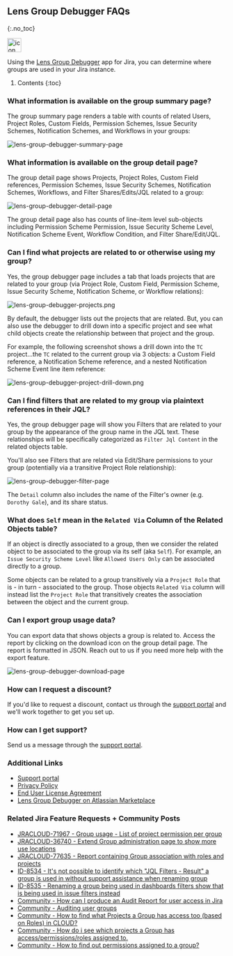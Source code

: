 ## Lens Group Debugger FAQs
{:.no_toc}

<img alt="icon" src="{{ 'assets/group-icon.svg' | relative_url }}" width="32" height="32"/> 

Using the [Lens Group Debugger](https://marketplace.atlassian.com/1236381) app for Jira, you can determine where groups are used in your Jira instance.

1. Contents
{:toc}

### What information is available on the group summary page?

The group summary page renders a table with counts of related Users, Project Roles, Custom Fields, Permission Schemes, Issue Security Schemes, Notification Schemes, and Workflows in your groups:

![lens-group-debugger-summary-page](/assets/lens-group-debugger-list-page.png)

### What information is available on the group detail page?

The group detail page shows Projects, Project Roles, Custom Field references, Permission Schemes, Issue Security Schemes, Notification Schemes, Workflows, and Filter Shares/Edits/JQL related to a group:

![lens-group-debugger-detail-page](/assets/lens-group-debugger-detail-page.png)

The group detail page also has counts of line-item level sub-objects including Permission Scheme Permission, Issue Security Scheme Level, Notification Scheme Event, Workflow Condition, and Filter Share/Edit/JQL.

### Can I find what projects are related to or otherwise using my group?

Yes, the group debugger page includes a tab that loads projects that are related to your group (via Project Role, Custom Field, Permission Scheme, Issue Security Scheme, Notification Scheme, or Workflow relations):

![lens-group-debugger-projects.png](/assets/lens-group-debugger-projects.png)

By default, the debugger lists out the projects that are related. But, you can also use the debugger to drill down into a specific project and see what child objects create the relationship between that project and the group.

For example, the following screenshot shows a drill down into the `TC` project...the `TC` related to the current group via 3 objects: a Custom Field reference, a Notification Scheme reference, and a nested Notification Scheme Event line item reference:

![lens-group-debugger-project-drill-down.png](/assets/lens-group-debugger-project-drill-down.png)

### Can I find filters that are related to my group via plaintext references in their JQL?

Yes, the group debugger page will show you Filters that are related to your group by the appearance of the group name in the JQL text. These relationships will be specifically categorized as `Filter Jql Content` in the related objects table. 

You'll also see Filters that are related via Edit/Share permissions to your group (potentially via a transitive Project Role relationship):

![lens-group-debugger-filter-page](/assets/lens-group-debugger-filter-page.png)

The `Detail` column also includes the name of the Filter's owner (e.g. `Dorothy Gale`), and its share status.

### What does `Self` mean in the `Related Via` Column of the Related Objects table?

If an object is directly associated to a group, then we consider the related object to be associated to the group via its self (aka `Self`). For example, an `Issue Security Scheme Level` like `Allowed Users Only` can be associated directly to a group.

Some objects can be related to a group transitively via a `Project Role` that is - in turn - associated to the group. Those objects `Related Via` column will instead list the `Project Role` that transitively creates the association between the object and the current group.

### Can I export group usage data?

You can export data that shows objects a group is related to. Access the report by clicking on the download icon on the group detail page. The report is formatted in JSON. Reach out to us if you need more help with the export feature.

![lens-group-debugger-download-page](/assets/lens-group-debugger-download-page.png)

### How can I request a discount?
If you'd like to request a discount, contact us through the [support portal](https://firstdawnllc.atlassian.net/servicedesk/customer/portal/1) and we'll work together to get you set up.

### How can I get support?
Send us a message through the [support portal](https://firstdawnllc.atlassian.net/servicedesk/customer/portal/1).

### Additional Links
- [Support portal](https://firstdawnllc.atlassian.net/servicedesk/customer/portal/1)
- [Privacy Policy](/lens-gropu-debugger-privacy)
- [End User License Agreement](lens-group-debugger-eula)
- [Lens Group Debugger on Atlassian Marketplace](https://marketplace.atlassian.com/1236381)

### Related Jira Feature Requests + Community Posts

- [JRACLOUD-71967 - Group usage - List of project permission per group](https://jira.atlassian.com/browse/JRACLOUD-71967)
- [JRACLOUD-36740 - Extend Group administration page to show more use locations](https://jira.atlassian.com/browse/JRACLOUD-36740)
- [JRACLOUD-77635 - Report containing Group association with roles and projects](https://jira.atlassian.com/browse/JRACLOUD-77635)
- [ID-8534 - It's not possible to identify which "JQL Filters - Result" a group is used in without support assistance when renaming group](https://jira.atlassian.com/browse/ID-8534)
- [ID-8535 - Renaming a group being used in dashboards filters show that is being used in issue filters instead](https://jira.atlassian.com/browse/ID-8535)
- [Community - How can I produce an Audit Report for user access in Jira](https://community.atlassian.com/t5/Jira-questions/How-can-I-produce-an-Audit-Report-for-user-access-in-Jira/qaq-p/1318284)
- [Community - Auditing user groups](https://community.atlassian.com/t5/Jira-Cloud-Admins-questions/Auditing-user-groups/qaq-p/2033313)
- [Community - How to find what Projects a Group has access too (based on Roles) in CLOUD?](https://community.atlassian.com/t5/Jira-questions/How-to-find-what-Projects-a-Group-has-access-too-based-on-Roles/qaq-p/2766557)
- [Community - How do i see which projects a Group has access/permissions/roles assigned to.](https://community.atlassian.com/t5/Jira-questions/How-do-i-see-which-projects-a-Group-has-access-permissions-roles/qaq-p/1926811)
- [Community - How to find out permissions assigned to a group?](https://community.atlassian.com/t5/Jira-questions/How-to-find-out-permissions-assigned-to-a-group/qaq-p/2496686)
